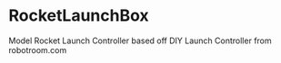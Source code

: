# RocketLaunchBox
Model Rocket Launch Controller based off DIY Launch Controller from robotroom.com
